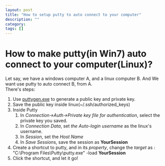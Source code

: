 ```yaml
---
layout: post
title: "How to setup putty to auto connect to your computer"
description: ""
category: 
tags: []
---
```


# How to make putty(in Win7) auto connect to your computer(Linux)?
Let say, we have a windows computer A, and a linux computer B.
And We want use putty to auto connect B, from A.  
There's steps:
1. Use [puttygen.exe](http://www.chiark.greenend.org.uk/~sgtatham/putty/latest.html) to generate a public key and private key.
2. Save the public key inside linux(~/.ssh/authorized_keys)
3. Inside Putty
	1. In *Connection->Auth->Private key file for authentication*, select the private key you saved.
	2. In *Connection Data*, set *the Auto-login username* as the linux's username.
	3. In *Session*, set the *Host Name*
	4. In *Save Session*s, save the session as **YourSession**
4. Create a shortcut to putty, and in its *property*, change the *target* as : "C:\Program Files\Putty\putty.exe" -load **YourSession**
5. Click the shortcut, and let it go!


